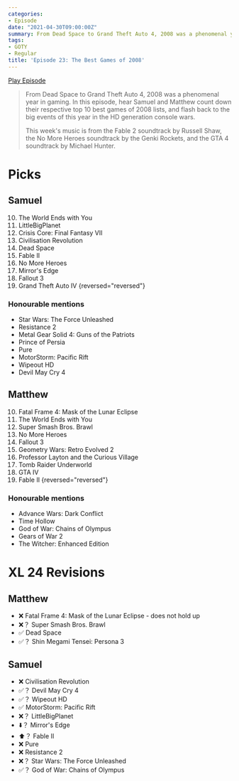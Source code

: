 ```yaml
---
categories:
- Episode
date: "2021-04-30T09:00:00Z"
summary: From Dead Space to Grand Theft Auto 4, 2008 was a phenomenal year in gaming.
tags:
- GOTY
- Regular
title: 'Episode 23: The Best Games of 2008'
---
```


[Play Episode](https://shows.acast.com/the-back-page-a-video-games-podcast/episodes/6249ec71be92a6001320e9c3)
> From Dead Space to Grand Theft Auto 4, 2008 was a phenomenal year in gaming. In this episode, hear Samuel and Matthew count down their respective top 10 best games of 2008 lists, and flash back to the big events of this year in the HD generation console wars.
>
> This week's music is from the Fable 2 soundtrack by Russell Shaw, the No More Heroes soundtrack by the Genki Rockets, and the GTA 4 soundtrack by Michael Hunter.

# Picks

## Samuel

10. The World Ends with You
9. LittleBigPlanet
8. Crisis Core: Final Fantasy VII
7. Civilisation Revolution
6. Dead Space
5. Fable II
4. No More Heroes
3. Mirror's Edge
2. Fallout 3
1. Grand Theft Auto IV
{reversed="reversed"}

### Honourable mentions

- Star Wars: The Force Unleashed
- Resistance 2
- Metal Gear Solid 4: Guns of the Patriots
- Prince of Persia
- Pure
- MotorStorm: Pacific Rift
- Wipeout HD
- Devil May Cry 4

## Matthew

10. Fatal Frame 4: Mask of the Lunar Eclipse
9. The World Ends with You
8. Super Smash Bros. Brawl
7. No More Heroes
6. Fallout 3
5. Geometry Wars: Retro Evolved 2
4. Professor Layton and the Curious Village
3. Tomb Raider Underworld
2. GTA IV
1. Fable II
{reversed="reversed"}

### Honourable mentions

- Advance Wars: Dark Conflict
- Time Hollow
- God of War: Chains of Olympus
- Gears of War 2
- The Witcher: Enhanced Edition

# XL 24 Revisions

## Matthew
- ❌ Fatal Frame 4: Mask of the Lunar Eclipse - does not hold up
- ❌？ Super Smash Bros. Brawl
- ✅ Dead Space
- ✅？ Shin Megami Tensei: Persona 3

## Samuel
- ❌ Civilisation Revolution
- ✅？ Devil May Cry 4
- ✅？ Wipeout HD
- ✅ MotorStorm: Pacific Rift
- ❌？ LittleBigPlanet
- ⬇️？ Mirror's Edge
- ⬆️？ Fable II
- ❌ Pure
- ❌ Resistance 2
- ❌？ Star Wars: The Force Unleashed
- ✅？ God of War: Chains of Olympus